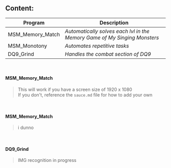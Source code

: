 ## Content:
| **Program** | **Description** |
| --- | --- |
| MSM_Memory_Match | *Automatically solves each lvl in the Memory Game of My Singing Monsters* |
| MSM_Monotony | *Automates repetitive tasks* |
| DQ9_Grind | *Handles the combat section of DQ9* |
<br />

#### MSM_Memory_Match
> This will work if you have a screen size of 1920 x 1080 <br />
> If you don't, reference the `sauce.md` file for how to add your own
<br />

#### MSM_Memory_Match
> i dunno
<br />

#### DQ9_Grind
> IMG recognition in progress